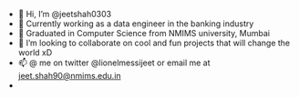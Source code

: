 - 👋 Hi, I’m @jeetshah0303
- 👀 Currently working as a data engineer in the banking industry
- 🌱 Graduated in Computer Science from NMIMS university, Mumbai
- 💞️ I’m looking to collaborate on cool and fun projects that will change the world xD
- 📫 @ me on twitter @lionelmessijeet or email me at jeet.shah90@nmims.edu.in
- 
<!---
jeetshah0303/jeetshah0303 is a ✨ special ✨ repository because its `README.md` (this file) appears on your GitHub profile.
You can click the Preview link to take a look at your changes.
--->
